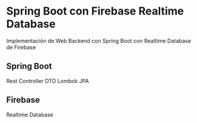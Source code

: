# Spring Boot con Firebase Realtime Database
Implementación de Web Backend con Spring Boot con Realtime Database de Firebase

## Spring Boot
Rest Controller
DTO
Lombok
JPA

## Firebase
Realtime Database


